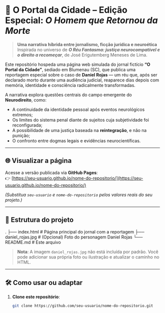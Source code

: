 # 📰 O Portal da Cidade – Edição Especial: *O Homem que Retornou da Morte*

> **Uma narrativa híbrida entre jornalismo, ficção jurídica e neuroética**  
> Inspirada no universo de ***O Réu Fantasma: justiça neurocompatível e o direito a recomeçar***, de José Erigutemberg Meneses de Lima.

Este repositório hospeda uma página web simulada do jornal fictício **“O Portal da Cidade”**, sediado em Blumenau (SC), que publica uma reportagem especial sobre o caso de **Daniel Rojas** — um réu que, após ser declarado morto durante uma audiência judicial, reaparece dias depois com memória, identidade e consciência radicalmente transformadas.

A narrativa explora questões centrais do campo emergente do **Neurodireito**, como:
- A continuidade da identidade pessoal após eventos neurológicos extremos;
- Os limites do sistema penal diante de sujeitos cuja subjetividade foi reconfigurada;
- A possibilidade de uma justiça baseada na **reintegração**, e não na punição;
- O confronto entre dogmas legais e evidências neurocientíficas.

---

## 🌐 Visualizar a página

Acesse a versão publicada via **GitHub Pages**:  
👉 [https://seu-usuario.github.io/nome-do-repositorio/](https://seu-usuario.github.io/nome-do-repositorio/)

*(Substitua `seu-usuario` e `nome-do-repositorio` pelos valores reais do seu projeto.)*

---

## 📁 Estrutura do projeto
.
├── index.html # Página principal do jornal com a reportagem
├── daniel_rojas.jpg # (Opcional) Foto do personagem Daniel Rojas
└── README.md # Este arquivo
> **Nota**: A imagem `daniel_rojas.jpg` não está incluída por padrão. Você pode adicionar sua própria foto ou ilustração e atualizar o caminho no HTML.

---

## 🛠 Como usar ou adaptar

1. **Clone este repositório**:
   ```bash
   git clone https://github.com/seu-usuario/nome-do-repositorio.git
